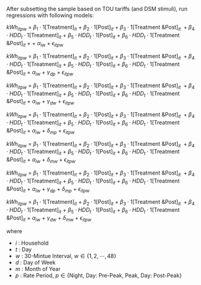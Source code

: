 

After subsetting the sample based on TOU tariffs (and DSM stimuli), run regressions with following models:

$kWh_{itpw} \ = \ \beta_{1} \cdot 1[\text{Treatment}]_{it} \ + \ \beta_{2} \cdot 1[\text{Post}]_{it} \ + \ \beta_{3} \cdot 1[\text{Treatment \& Post}]_{it} \ + \beta_{4} \cdot HDD_{t} \cdot 1[\text{Treatment}]_{it} \ + \ \beta_{5} \cdot HDD_{t} \cdot 1[\text{Post}]_{it} \ + \ \beta_{6} \cdot HDD_{t} \cdot 1[\text{Treatment \& Post}]_{it} \ + \ + \ \alpha_{iw} \ + \ \epsilon_{itpw}$

$kWh_{itpw} \ = \ \beta_{1} \cdot 1[\text{Treatment}]_{it} \ + \ \beta_{2} \cdot 1[\text{Post}]_{it} \ + \ \beta_{3} \cdot 1[\text{Treatment \& Post}]_{it} \ + \beta_{4} \cdot HDD_{t} \cdot 1[\text{Treatment}]_{it} \ + \ \beta_{5} \cdot HDD_{t} \cdot 1[\text{Post}]_{it} \ + \ \beta_{6} \cdot HDD_{t} \cdot 1[\text{Treatment \& Post}]_{it} \ + \ \alpha_{iw} \ + \ \gamma_{dp} \ + \ \epsilon_{itpw}$

$kWh_{itpw} \ = \ \beta_{1} \cdot 1[\text{Treatment}]_{it} \ + \ \beta_{2} \cdot 1[\text{Post}]_{it} \ + \ \beta_{3} \cdot 1[\text{Treatment \& Post}]_{it} \ + \beta_{4} \cdot HDD_{t} \cdot 1[\text{Treatment}]_{it} \ + \ \beta_{5} \cdot HDD_{t} \cdot 1[\text{Post}]_{it} \ + \ \beta_{6} \cdot HDD_{t} \cdot 1[\text{Treatment \& Post}]_{it} \ + \ \alpha_{iw} \ + \ \gamma_{dw} \ + \ \epsilon_{itpw}$

$kWh_{itpw} \ = \ \beta_{1} \cdot 1[\text{Treatment}]_{it} \ + \ \beta_{2} \cdot 1[\text{Post}]_{it} \ + \ \beta_{3} \cdot 1[\text{Treatment \& Post}]_{it} \ + \beta_{4} \cdot HDD_{t} \cdot 1[\text{Treatment}]_{it} \ + \ \beta_{5} \cdot HDD_{t} \cdot 1[\text{Post}]_{it} \ + \ \beta_{6} \cdot HDD_{t} \cdot 1[\text{Treatment \& Post}]_{it} \ + \ \alpha_{iw} \ + \ \delta_{mp} \ + \ \epsilon_{itpw}$

$kWh_{itpw} \ = \ \beta_{1} \cdot 1[\text{Treatment}]_{it} \ + \ \beta_{2} \cdot 1[\text{Post}]_{it} \ + \ \beta_{3} \cdot 1[\text{Treatment \& Post}]_{it} \ + \beta_{4} \cdot HDD_{t} \cdot 1[\text{Treatment}]_{it} \ + \ \beta_{5} \cdot HDD_{t} \cdot 1[\text{Post}]_{it} \ + \ \beta_{6} \cdot HDD_{t} \cdot 1[\text{Treatment \& Post}]_{it} \ + \ \alpha_{iw} \ + \ \delta_{mw} \ + \ \epsilon_{itpw}$

$kWh_{itpw} \ = \ \beta_{1} \cdot 1[\text{Treatment}]_{it} \ + \ \beta_{2} \cdot 1[\text{Post}]_{it} \ + \ \beta_{3} \cdot 1[\text{Treatment \& Post}]_{it} \ + \beta_{4} \cdot HDD_{t} \cdot 1[\text{Treatment}]_{it} \ + \ \beta_{5} \cdot HDD_{t} \cdot 1[\text{Post}]_{it} \ + \ \beta_{6} \cdot HDD_{t} \cdot 1[\text{Treatment \& Post}]_{it} \ + \ \alpha_{iw} \ + \ \gamma_{dp} \ + \ \delta_{mp} \ + \ \epsilon_{itpw}$

$kWh_{itpw} \ = \ \beta_{1} \cdot 1[\text{Treatment}]_{it} \ + \ \beta_{2} \cdot 1[\text{Post}]_{it} \ + \ \beta_{3} \cdot 1[\text{Treatment \& Post}]_{it} \ + \beta_{4} \cdot HDD_{t} \cdot 1[\text{Treatment}]_{it} \ + \ \beta_{5} \cdot HDD_{t} \cdot 1[\text{Post}]_{it} \ + \ \beta_{6} \cdot HDD_{t} \cdot 1[\text{Treatment \& Post}]_{it} \ + \ \alpha_{iw} \ + \ \gamma_{dw} \ + \ \delta_{mw} \ + \ \epsilon_{itpw}$



where

- $i$ :  Household
- $t$ :  Day
- $w$ :  30-Mintue Interval, $w \in \{ 1, 2, \cdots, 48 \}$
- $d$ :  Day of Week
- $m$ :  Month of Year
- $p$ :  Rate Period, $p \in \{ \text{Night, Day: Pre-Peak, Peak, Day: Post-Peak} \}$

